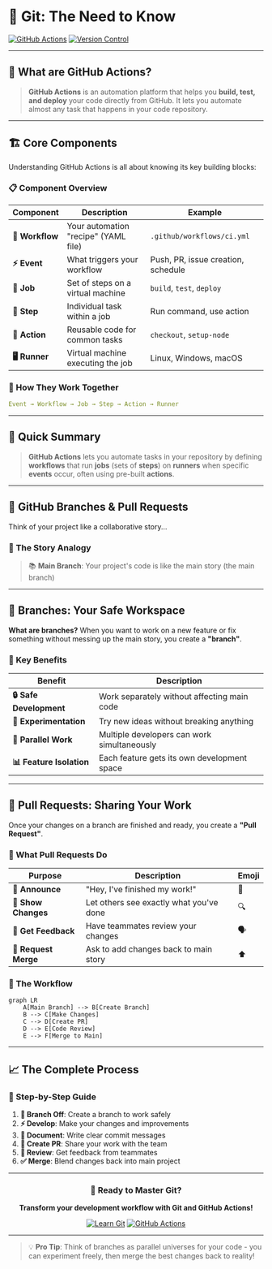 # 🚀 Git: The Need to Know

[![GitHub Actions](https://img.shields.io/badge/GitHub-Actions-blue?style=for-the-badge&logo=github)](https://github.com/features/actions)
[![Version Control](https://img.shields.io/badge/Version-Control-green?style=for-the-badge&logo=git)](https://git-scm.com/)

---

## 🤖 What are GitHub Actions?

> **GitHub Actions** is an automation platform that helps you **build, test, and deploy** your code directly from GitHub. It lets you automate almost any task that happens in your code repository.

---

## 🏗️ Core Components

Understanding GitHub Actions is all about knowing its key building blocks:

### 📋 Component Overview

| Component | Description | Example |
|-----------|-------------|---------|
| **🔄 Workflow** | Your automation "recipe" (YAML file) | `.github/workflows/ci.yml` |
| **⚡ Event** | What triggers your workflow | Push, PR, issue creation, schedule |
| **💼 Job** | Set of steps on a virtual machine | `build`, `test`, `deploy` |
| **📝 Step** | Individual task within a job | Run command, use action |
| **🎯 Action** | Reusable code for common tasks | `checkout`, `setup-node` |
| **🖥️ Runner** | Virtual machine executing the job | Linux, Windows, macOS |

### 🔗 How They Work Together

```yaml
Event → Workflow → Job → Step → Action → Runner
```

---

## 🎯 Quick Summary

> **GitHub Actions** lets you automate tasks in your repository by defining **workflows** that run **jobs** (sets of **steps**) on **runners** when specific **events** occur, often using pre-built **actions**.

---

## 🌿 GitHub Branches & Pull Requests

Think of your project like a collaborative story...

### 📖 The Story Analogy

> 📚 **Main Branch**: Your project's code is like the main story (the main branch)

---

## 🌱 Branches: Your Safe Workspace

**What are branches?**
When you want to work on a new feature or fix something without messing up the main story, you create a **"branch"**.

### 🎯 Key Benefits

| Benefit | Description |
|---------|-------------|
| **🔒 Safe Development** | Work separately without affecting main code |
| **🧪 Experimentation** | Try new ideas without breaking anything |
| **👥 Parallel Work** | Multiple developers can work simultaneously |
| **📊 Feature Isolation** | Each feature gets its own development space |

---

## 🔄 Pull Requests: Sharing Your Work

Once your changes on a branch are finished and ready, you create a **"Pull Request"**.

### 🎯 What Pull Requests Do

| Purpose | Description | Emoji |
|---------|-------------|-------|
| **📢 Announce** | "Hey, I've finished my work!" | 👏 |
| **👀 Show Changes** | Let others see exactly what you've done | 🔍 |
| **💬 Get Feedback** | Have teammates review your changes | 🗣️ |
| **🔗 Request Merge** | Ask to add changes back to main story | ⬆️ |

### 🔄 The Workflow

```mermaid
graph LR
    A[Main Branch] --> B[Create Branch]
    B --> C[Make Changes]
    C --> D[Create PR]
    D --> E[Code Review]
    E --> F[Merge to Main]
```

---

## 📈 The Complete Process

### 🎯 Step-by-Step Guide

1. **🌱 Branch Off**: Create a branch to work safely
2. **⚡ Develop**: Make your changes and improvements
3. **📝 Document**: Write clear commit messages
4. **🔄 Create PR**: Share your work with the team
5. **👥 Review**: Get feedback from teammates
6. **✅ Merge**: Blend changes back into main project

---

<div align="center">

### 🚀 Ready to Master Git?

**Transform your development workflow with Git and GitHub Actions!**

[![Learn Git](https://img.shields.io/badge/Learn-Git-orange?style=for-the-badge&logo=git)](https://git-scm.com/doc)
[![GitHub Actions](https://img.shields.io/badge/Explore-GitHub%20Actions-blue?style=for-the-badge&logo=github)](https://docs.github.com/en/actions)

</div>

---

> 💡 **Pro Tip**: Think of branches as parallel universes for your code - you can experiment freely, then merge the best changes back to reality!
